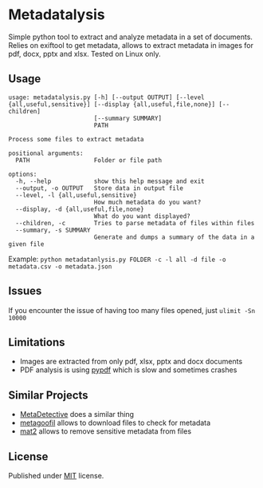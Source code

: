 # Metadatalysis

Simple python tool to extract and analyze metadata in a set of documents. Relies on exiftool to get metadata, allows to extract metadata in images for pdf, docx, pptx and xlsx. Tested on Linux only.

## Usage

```
usage: metadatalysis.py [-h] [--output OUTPUT] [--level {all,useful,sensitive}] [--display {all,useful,file,none}] [--children]
                        [--summary SUMMARY]
                        PATH

Process some files to extract metadata

positional arguments:
  PATH                  Folder or file path

options:
  -h, --help            show this help message and exit
  --output, -o OUTPUT   Store data in output file
  --level, -l {all,useful,sensitive}
                        How much metadata do you want?
  --display, -d {all,useful,file,none}
                        What do you want displayed?
  --children, -c        Tries to parse metadata of files within files
  --summary, -s SUMMARY
                        Generate and dumps a summary of the data in a given file
```

Example: `python metadatanlysis.py FOLDER -c -l all -d file -o metadata.csv -o metadata.json`

## Issues

If you encounter the issue of having too many files opened, just `ulimit -Sn 10000`

## Limitations

* Images are extracted from only pdf, xlsx, pptx and docx documents
* PDF analysis is using [pypdf](https://pypi.org/project/pypdf/) which is slow and sometimes crashes

## Similar Projects

* [MetaDetective](https://github.com/franckferman/MetaDetective) does a similar thing
* [metagoofil](https://github.com/opsdisk/metagoofil) allows to download files to check for metadata
* [mat2](https://github.com/tpet/mat2/tree/master) allows to remove sensitive metadata from files

## License

Published under [MIT](LICENSE) license.


